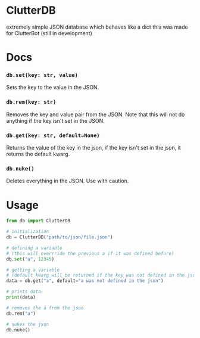 # ClutterDB
extremely simple JSON database which behaves like a dict
this was made for ClutterBot (still in development)
# Docs
### `db.set(key: str, value)`
Sets the key to the value in the JSON.
### `db.rem(key: str)`
Removes the key and value pair from the JSON.
Note that this will not do anything if the key isn't set in the JSON.
### `db.get(key: str, default=None)`
Returns the value of the key in the json, if the key isn't set in the json, it returns the default kwarg.
### `db.nuke()`
Deletes everything in the JSON.
Use with caution.
# Usage
```python
from db import ClutterDB

# initialization
db = ClutterDB("path/to/json/file.json")

# defining a variable 
# (this will overrride the previous a if it was defined before)
db.set("a", 12345)

# getting a variable 
# (default kwarg will be returned if the key was not defined in the json)
data = db.get("a", default="a was not defined in the json")

# prints data
print(data)

# removes the a from the json
db.rem("a")

# nukes the json
db.nuke()
```
